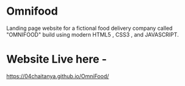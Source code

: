 # Omnifood

Landing page website for a fictional food delivery company  called "OMNIFOOD" build using modern HTML5 , CSS3 ,  and JAVASCRIPT.

# Website Live here - 
https://04chaitanya.github.io/OmniFood/
